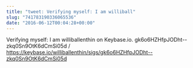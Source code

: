 ```yaml
---
title: "tweet: Verifying myself: I am williball"
slug: "741783190336065536"
date: "2016-06-12T00:04:28+00:00"
---
```

Verifying myself: I am williballenthin on Keybase.io. gk6o6HZHfpJODht--zkq0Sn9OtK6dCmSi05d / https://keybase.io/williballenthin/sigs/gk6o6HZHfpJODht--zkq0Sn9OtK6dCmSi05d
